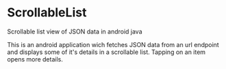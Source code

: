 # ScrollableList
Scrollable list view of JSON data in android java


This is an android application wich fetches JSON data from an url endpoint and displays some of it's details in a scrollable list.
Tapping on an item opens more details.
